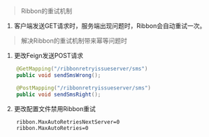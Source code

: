 > Ribbon的重试机制
1. 客户端发送GET请求时，服务端出现问题时，Ribbon会自动重试一次。
> 解决Ribbon的重试机制带来幂等问题时
1. 更改Feign发送POST请求
```java
    @GetMapping("/ribbonretryissueserver/sms")
    public void sendSmsWrong();

    @PostMapping("/ribbonretryissueserver/sms")
    public void sendSmsRight();
```
2. 更改配置文件禁用Ribbon重试
```properties
    ribbon.MaxAutoRetriesNextServer=0
    ribbon.MaxAutoRetries=0
```